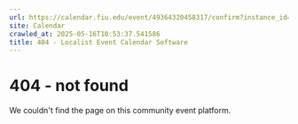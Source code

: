 ```yaml
---
url: https://calendar.fiu.edu/event/49364320458317/confirm?instance_id=49364320458318&return=https%3A%2F%2Fcalendar.fiu.edu%2Fcalendar%3Fevent_types%255B%255D%3D121723
site: Calendar
crawled_at: 2025-05-16T10:53:37.541586
title: 404 - Localist Event Calendar Software
---
```


# 404 - not found
We couldn't find the page on this community event platform.
